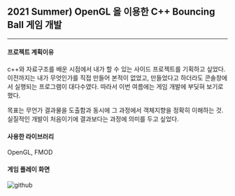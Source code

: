 ## 2021 Summer) OpenGL 을 이용한 C++ Bouncing Ball 게임 개발
 ------
#### 프로젝트 계획이유
c++와 자료구조를 배운 시점에서 내가 할 수 있는 사이드 프로젝트를 기획하고 싶었다. 이전까지는 내가 무엇인가를 직접 만들어 본적이 없었고, 만들었다고 하더라도 콘솔창에서 실행되는 프로그램이 대다수였다. 따라서 이번 여름에는 게임 개발에 부딪혀 보기로 했다.

목표는 무언가 결과물을 도출함과 동시에 그 과정에서 객체지향을 정확히 이해하는 것. 실질적인 개발이 처음이기에 결과보다는 과정에 의미를 두고 싶었다.

#### 사용한 라이브러리
OpenGL, FMOD

#### 게임 플레이 화면 
![github](https://user-images.githubusercontent.com/78679830/130322863-2bb8a3d2-ee81-4da9-96b6-ccd64595af2a.PNG)

